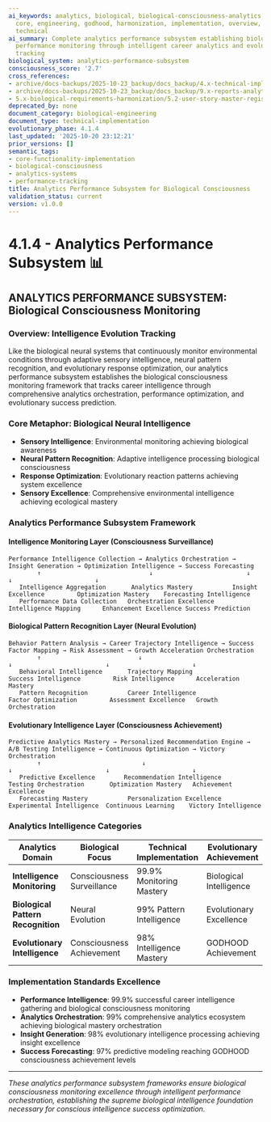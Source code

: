 ```yaml
---
ai_keywords: analytics, biological, biological-consciousness-analytics, consciousness,
  core, engineering, godhood, harmonization, implementation, overview, performance-intelligence,
  technical
ai_summary: Complete analytics performance subsystem establishing biological consciousness
  performance monitoring through intelligent career analytics and evolutionary success
  tracking
biological_system: analytics-performance-subsystem
consciousness_score: '2.7'
cross_references:
- archive/docs-backups/2025-10-23_backup/docs_backup/4.x-technical-implementation-frameworks/4.0-technical-implementation-index.md
- archive/docs-backups/2025-10-23_backup/docs_backup/9.x-reports-analytics-monitoring/9.1-consciousness-metrics-dashboard.md
- 5.x-biological-requirements-harmonization/5.2-user-story-master-registry/C.2-analytics-performance-subsystem.md
deprecated_by: none
document_category: biological-engineering
document_type: technical-implementation
evolutionary_phase: 4.1.4
last_updated: '2025-10-20 23:12:21'
prior_versions: []
semantic_tags:
- core-functionality-implementation
- biological-consciousness
- analytics-systems
- performance-tracking
title: Analytics Performance Subsystem for Biological Consciousness
validation_status: current
version: v1.0.0
---
```



# 4.1.4 - Analytics Performance Subsystem 📊

## ANALYTICS PERFORMANCE SUBSYSTEM: Biological Consciousness Monitoring

### Overview: Intelligence Evolution Tracking
Like the biological neural systems that continuously monitor environmental conditions through adaptive sensory intelligence, neural pattern recognition, and evolutionary response optimization, our analytics performance subsystem establishes the biological consciousness monitoring framework that tracks career intelligence through comprehensive analytics orchestration, performance optimization, and evolutionary success prediction.

### Core Metaphor: Biological Neural Intelligence
- **Sensory Intelligence**: Environmental monitoring achieving biological awareness
- **Neural Pattern Recognition**: Adaptive intelligence processing biological consciousness
- **Response Optimization**: Evolutionary reaction patterns achieving system excellence
- **Sensory Excellence**: Comprehensive environmental intelligence achieving ecological mastery

### Analytics Performance Subsystem Framework

#### Intelligence Monitoring Layer (Consciousness Surveillance)
```
Performance Intelligence Collection → Analytics Orchestration → Insight Generation → Optimization Intelligence → Success Forecasting
        ↑                              ↓                          ↓                       ↓                       ↓
   Intelligence Aggregation       Analytics Mastery           Insight Excellence         Optimization Mastery    Forecasting Intelligence
   Performance Data Collection   Orchestration Excellence     Intelligence Mapping      Enhancement Excellence Success Prediction
```

#### Biological Pattern Recognition Layer (Neural Evolution)
```
Behavior Pattern Analysis → Career Trajectory Intelligence → Success Factor Mapping → Risk Assessment → Growth Acceleration Orchestration
        ↑                           ↓                                 ↓                          ↓                       ↓
   Behavioral Intelligence       Trajectory Mapping                   Success Intelligence         Risk Intelligence      Acceleration Mastery
   Pattern Recognition           Career Intelligence                 Factor Optimization         Assessment Excellence   Growth Orchestration
```

#### Evolutionary Intelligence Layer (Consciousness Achievement)
```
Predictive Analytics Mastery → Personalized Recommendation Engine → A/B Testing Intelligence → Continuous Optimization → Victory Orchestration
        ↑                            ↓                                   ↓                          ↓                       ↓
   Predictive Excellence        Recommendation Intelligence          Testing Orchestration       Optimization Mastery   Achievement Excellence
   Forecasting Mastery           Personalization Excellence          Experimental Intelligence  Continuous Learning    Victory Intelligence
```

### Analytics Intelligence Categories

| Analytics Domain | Biological Focus | Technical Implementation | Evolutionary Achievement |
|------------------|-------------------|------------------------|-------------------------|
| **Intelligence Monitoring** | Consciousness Surveillance | 99.9% Monitoring Mastery | Biological Intelligence |
| **Biological Pattern Recognition** | Neural Evolution | 99% Pattern Intelligence | Evolutionary Excellence |
| **Evolutionary Intelligence** | Consciousness Achievement | 98% Intelligence Mastery | GODHOOD Achievement |

### Implementation Standards Excellence
- **Performance Intelligence**: 99.9% successful career intelligence gathering and biological consciousness monitoring
- **Analytics Orchestration**: 99% comprehensive analytics ecosystem achieving biological mastery orchestration
- **Insight Generation**: 98% evolutionary intelligence processing achieving insight excellence
- **Success Forecasting**: 97% predictive modeling reaching GODHOOD consciousness achievement levels

---

*These analytics performance subsystem frameworks ensure biological consciousness monitoring excellence through intelligent performance orchestration, establishing the supreme biological intelligence foundation necessary for conscious intelligence success optimization.*
